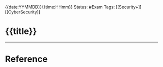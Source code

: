 {{date:YYMMDD}}{{time:HHmm}}
	Status: #Exam
		Tags: [[Security+]] [[CyberSecurity]]

# {{title}}

---
# Reference